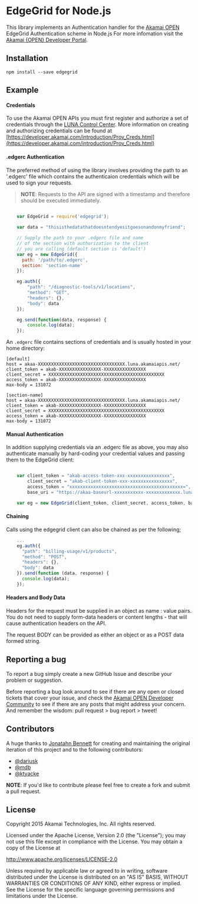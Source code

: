 # EdgeGrid for Node.js

This library implements an Authentication handler for the [Akamai OPEN](hhttps://developer.akamai.com/introduction/) EdgeGrid Authentication scheme in Node.js For more infomation visit the [Akamai {OPEN} Developer Portal](https://developer.akamai.com/).

## Installation

`npm install --save edgegrid`

## Example

#### Credentials
To use the Akamai OPEN APIs you must first register and authorize a set of credentials through the [LUNA Control Center](https://control.akamai.com/homeng/view/main). More information on creating and authorizing credentials can be found at [https://developer.akamai.com/introduction/Prov_Creds.html](https://developer.akamai.com/introduction/Prov_Creds.html)

#### .edgerc Authentication
The preferred method of using the library involves providing the path to an '.edgerc' file which contains the authenticaion credentials which will be used to sign your requests.

>__NOTE__: Requests to the API are signed with a timestamp and therefore should be executed immediately.

```javascript 

	var EdgeGrid = require('edgegrid');
	
	var data = "thisisthedatathatdoesntendyesitgoesonandonmyfriend";

	// Supply the path to your .edgerc file and name
	// of the section with authorization to the client
	// you are calling (default section is 'default')
	var eg = new EdgeGrid({
	  path: '/path/to/.edgerc',
	  section: 'section-name'
	});

	eg.auth({
	    "path": "/diagnostic-tools/v1/locations",
	    "method": "GET",
	    "headers": {},
	    "body": data
	});

	eg.send(function(data, response) {
	    console.log(data);
	});

```

An `.edgerc` file contains sections of credentials and is usually hosted in your home directory:

```plaintext
[default]
host = akaa-XXXXXXXXXXXXXXXXXXXXXXXXXXXXXXXXX.luna.akamaiapis.net/
client_token = akab-XXXXXXXXXXXXXXXX-XXXXXXXXXXXXXXXX
client_secret = XXXXXXXXXXXXXXXXXXXXXXXXXXXXXXXXXXXXXXXXXXXX
access_token = akab-XXXXXXXXXXXXXXXX-XXXXXXXXXXXXXXXX
max-body = 131072

[section-name]
host = akaa-XXXXXXXXXXXXXXXXXXXXXXXXXXXXXXXXX.luna.akamaiapis.net/
client_token = akab-XXXXXXXXXXXXXXXX-XXXXXXXXXXXXXXXX
client_secret = XXXXXXXXXXXXXXXXXXXXXXXXXXXXXXXXXXXXXXXXXXXX
access_token = akab-XXXXXXXXXXXXXXXX-XXXXXXXXXXXXXXXX
max-body = 131072
```

#### Manual Authentication
In addition supplying credentials via an .edgerc file as above, you may also authenticate manually by hard-coding your credential values and passing them to the EdgeGrid client:

```javascript

	var client_token = "akab-access-token-xxx-xxxxxxxxxxxxxxxx",
		client_secret = "akab-client-token-xxx-xxxxxxxxxxxxxxxx",
		access_token = "xxxxxxxxxxxxxxxxxxxxxxxxxxxxxxxxxxxxxxxxxxx=",
		base_uri = "https://akaa-baseurl-xxxxxxxxxxx-xxxxxxxxxxxxx.luna.akamaiapis.net/";

	var eg = new EdgeGrid(client_token, client_secret, access_token, base_uri);

```

#### Chaining
Calls using the edgegrid client can also be chained as per the following;

```javascript
	...
	eg.auth({
	  "path": "billing-usage/v1/products",
	  "method": "POST",
	  "headers": {},
	  "body": data
	}).send(function (data, response) {
	  console.log(data);
	});

```
#### Headers and Body Data
Headers for the request must be supplied in an object as name : value pairs. You do not need to supply form-data headers or content lengths - that will cause authentication headers on the API.

The request BODY can be provided as either an object or as a POST data formed string.

## Reporting a bug

To report a bug simply create a new GitHub Issue and describe your problem or suggestion. 

Before reporting a bug look around to see if there are any open or closed tickets that cover your issue, and check the [Akamai OPEN Developer Community](https://community.akamai.com/community/developer) to see if there are any posts that might address your concern. And remember the wisdom: pull request > bug report > tweet! 

## Contributors

A huge thanks to [Jonatahn Bennett](https://github.com/JonathanBennett) for creating and maintaining the original iteration of this project and to the following contributors:

* [@dariusk](https://github.com/dariusk)
* [@mdb](https://github.com/mdb)
* [@ktyacke](https://github.com/ktyacke)

__NOTE__: If you'd like to contribute please feel free to create a fork and submit a pull request. 

## License
Copyright 2015 Akamai Technologies, Inc. All rights reserved. 

Licensed under the Apache License, Version 2.0 (the "License");
you may not use this file except in compliance with the License.
You may obtain a copy of the License at

 http://www.apache.org/licenses/LICENSE-2.0

Unless required by applicable law or agreed to in writing, software
distributed under the License is distributed on an "AS IS" BASIS,
WITHOUT WARRANTIES OR CONDITIONS OF ANY KIND, either express or implied.
See the License for the specific language governing permissions and
limitations under the License.
